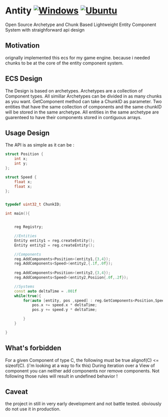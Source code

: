 # Antity [![Windows](https://github.com/FrancoisSestier/antity/actions/workflows/windows.yml/badge.svg)](https://github.com/FrancoisSestier/antity/actions/workflows/windows.yml) [![Ubuntu](https://github.com/FrancoisSestier/antity/actions/workflows/ubuntu.yml/badge.svg)](https://github.com/FrancoisSestier/antity/actions/workflows/ubuntu.yml)
Open Source Archetype and Chunk Based Lightweight Entity Component System with straighforward api design

## Motivation
orignally implemented this ecs for my game engine. because i needed chunks to be at the core of the entity component system.

## ECS Design
The Design is based on archetypes. Archetypes are a collection of Component types. 
All simillar Archetypes can be divided in as many chunks as you want. GetComponent method can take a ChunkID as parameter. 
Two entities that have the same collection of components and the same chunkID will be stored in the same archetype. 
All entities in the same archetype are guarenteed to have their components stored in contiguous arrays. 

## Usage Design 
The API is as simple as it can be :

```c++
struct Position {
	int x;
	int y;
};

struct Speed {
	float x;
	float x;
};


typedef uint32_t ChunkID;

int main(){


	reg Registry;

	//Entities
	Entity entity1 = reg.createEntity();
	Entity entity2 = reg.createEntity();

	//Components
	reg.AddComponents<Position>(entity1,{3,4});
	reg.AddComponents<Speed>(entity2,{.1f,.0f});
	
	reg.AddComponents<Position>(entity2,{3,4});
	reg.AddComponents<Speed>(entity2,Posiion{.0f,.2f});

	//Systems
	const auto deltaTime = .001f
	while(true){
		for(auto [entity, pos ,speed] : reg.GetComponents<Position,Speed>){
			pos.x += speed.x * deltaTime;		
			pos.y += speed.y * deltaTime;		

		}
	}

}
```

## What's forbidden
For a given Component of type C, the following must be true alignof(C) <= sizeof(C). (i'm looking at a way to fix this)
During iteration over a View of component you can neither add components nor remove components.
Not following those rules will result in undefined behavior !

## Caveat
the project in still in very early development and not battle tested. obviously do not use it in production.
